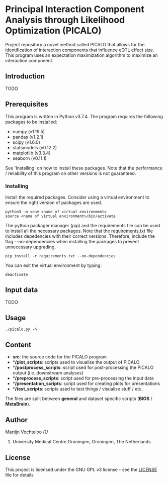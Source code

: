 # Principal Interaction Component Analysis through Likelihood Optimization (PICALO)
Project repository a novel method called PICALO that allows for the identification of interaction components that influence eQTL effect size. This program uses an expectation maximization algorithm to maximize an interaction component. 

## Introduction

TODO

## Prerequisites  

This program is written in Python v3.7.4. The program requires the following packages to be installed:  

 * numpy (v1.19.5)
 * pandas (v1.2.1) 
 * scipy (v1.6.0)
 * statsmodels (v0.12.2)
 * matplotlib (v3.3.4)
 * seaborn (v0.11.1)

See 'Installing' on how to install these packages. Note that the performance / reliability of this program on other versions is not guaranteed.

### Installing  

Install the required packages. Consider using a virtual environment to ensure the right version of packages are used.
```  
python3 -m venv <name of virtual environment>
source <name of virtual environment>/bin/activate
```

The python packager manager (pip) and the requirements file can be used to install all the necessary packages. Note that the [requirements.txt](requirements.txt) file includes depedencies with their correct versions. Therefore, include the flag --no-dependencies when installing the packages to prevent unnecessary upgrading. 
```  
pip install -r requirements.txt --no-dependencies
```

You can exit the virtual environment by typing:
```  
deactivate
```

## Input data

TODO

## Usage  

```  
./picalo.py -h
```  
  

## Content

 * **src**: the source code for the PICALO program
 * ***/plot_scripts**: scripts used to visualise the output of PICALO
 * ***/postprocess_scripts**: script used for post-processing the PICALO output (i.e. downstream analyses)
 * ***/preprocess_scripts**: script used for pre-processing the input data
 * ***/presentation_scripts**: script used for creating plots for presentations
 * ***/test_scripts**: scripts used to test things / visualise stuff / etc.

The files are split between **general** and dataset specific scripts (**BIOS** / **MetaBrain**).

## Author  

Martijn Vochteloo *(1)*

1. University Medical Centre Groningen, Groningen, The Netherlands

## License  

This project is licensed under the GNU GPL v3 license - see the [LICENSE](LICENSE) file for details


